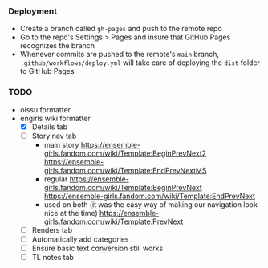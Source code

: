 ### Deployment

- Create a branch called `gh-pages` and push to the remote repo
- Go to the repo's Settings > Pages and insure that GitHub Pages recognizes the branch
- Whenever commits are pushed to the remote's `main` branch, `.github/workflows/deploy.yml` will take care of deploying the `dist` folder to GitHub Pages

### TODO

- oissu formatter
- engirls wiki formatter
  - [x] Details tab
  - [ ] Story nav tab
    - main story
      https://ensemble-girls.fandom.com/wiki/Template:BeginPrevNext2
      https://ensemble-girls.fandom.com/wiki/Template:EndPrevNextMS
    - regular
      https://ensemble-girls.fandom.com/wiki/Template:BeginPrevNext
      https://ensemble-girls.fandom.com/wiki/Template:EndPrevNext
    - used on both (it was the easy way of making our navigation look nice at the time)
      https://ensemble-girls.fandom.com/wiki/Template:PrevNext
  - [ ] Renders tab
  - [ ] Automatically add categories
  - [ ] Ensure basic text conversion still works
  - [ ] TL notes tab
